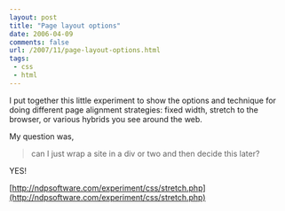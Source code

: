 ```yaml
---
layout: post
title: "Page layout options"
date: 2006-04-09
comments: false
url: /2007/11/page-layout-options.html
tags:
 - css
 - html
---
```


I put together this little experiment to show the options and technique for doing different page alignment strategies: fixed width, stretch to the browser, or various hybrids you see around the web.

My question was,

> can I just wrap a site in a div or two and then decide this later?

YES!

[http://ndpsoftware.com/experiment/css/stretch.php](http://ndpsoftware.com/experiment/css/stretch.php)

